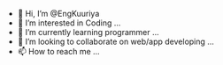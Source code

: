 - 👋 Hi, I’m @EngKuuriya
- 👀 I’m interested in  Coding ...
- 🌱 I’m currently learning programmer ...
- 💞️ I’m looking to collaborate on web/app developing ...
- 📫 How to reach me ...

<!---
EngKuuriya/EngKuuriya is a ✨ special ✨ repository because its `README.md` (this file) appears on your GitHub profile.
You can click the Preview link to take a look at your changes https://github.com/EngKuuriya.
--->
